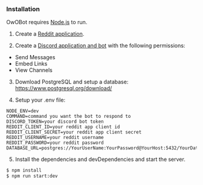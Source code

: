 ### Installation

OwOBot requires [Node.js](https://nodejs.org/) to run.

1. Create a [Reddit application](https://www.reddit.com/prefs/apps/).

2. Create a [Discord application and bot](https://discordapp.com/developers/applications) with the following permissions:

- Send Messages
- Embed Links
- View Channels

3. Download PostgreSQL and setup a database: https://www.postgresql.org/download/

4. Setup your .env file:

```
NODE_ENV=dev
COMMAND=command you want the bot to respond to
DISCORD_TOKEN=your discord bot token
REDDIT_CLIENT_ID=your reddit app client id
REDDIT_CLIENT_SECRET=your reddit app client secret
REDDIT_USERNAME=your reddit username
REDDIT_PASSWORD=your reddit password
DATABASE_URL=postgres://YourUserName:YourPassword@YourHost:5432/YourDatabase
```

5. Install the dependencies and devDependencies and start the server.

```sh
$ npm install
$ npm run start:dev
```
